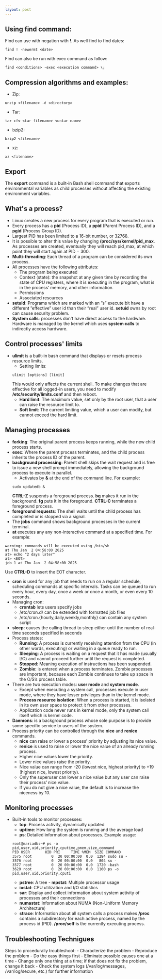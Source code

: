 ```yaml
---
layout: post
---
```


## Using find command:
Find can use with negation with **!**. As well find to find dates:
```
find ! -newermt <date> 
```
Find can also be run with exec command as follow:
```
find <conditions> -exec <execution command> \;
```

## Compression algorithms and examples:
- Zip:
```
unzip <filename> -d ​<directory>
```
- Tar:
```
tar cfv ​<tar filename> <untar name>
```
- bzip2:
```
​bzip2​ <filename>
```
- xz:
```
xz <filename>
```

## Export
The **export** command is a built-in Bash shell command that exports environmental variables as child processes without affecting the existing environment variables.

## What's a process?
- Linux creates a new process for every program that is executed or run.
- Every process has a **pid** (Process ID), a **ppid** (Parent Process ID), and a **pgid** (Process Group ID). 
- Largest PID has been limited to a 16-bit number, or 32768.
- It is possible to alter this value by changing **/proc/sys/kernel/pid_max**. As processes are created, eventually they will reach pid_max, at which point they will start again at PID = 300.
- **Multi-threading**: Each thread of a program can be considered its own process.
- All processes have the following attributes: 
    - The program being executed
    - Context (state): the snapshot at any given time by recording the state of CPU registers, where it is executing in the program, what is in the process' memory, and other information.
    - Permissions
    - Associated resources
- **setuid**: Programs which are marked with an ”s” execute bit have a different ”effective” user id than their ”real” user id. **setuid** owns by root can cause security problem.
- **System calls**: processes don't have direct access to the hardware. Hardware is managed by the kernel which uses **system calls** to indirectly access hardware. 

## Control processes' limits
- **ulimit** is a built-in bash command that displays or resets process resource limits. 
    - Setting limits:
    ```
    ulimit [options] [limit]
    ```
    This would only affects the current shell. To make changes that are effective for all logged-in users, you need to modify **/etc/security/limits.conf** and then reboot.
    - **Hard limit**: The maximum value, set only by the root user, that a user can raise the resource limit to.
    - **Soft limit**: The current limiting value, which a user can modify, but cannot exceed the hard limit.

## Managing processes
- **forking**: The original parent process keeps running, while the new child process starts.
- **exec**: Where the parent process terminates, and the child process inherits the process ID of the parent.
- **background processing**: Parent shell skips the wait request and is free to issue a new shell prompt immediately, allowing the background process to execute in parallel.
    - Activates by **&** at the end of the command line. For example: 
    ```
    sudo updatedb &
    ```
    **CTRL-Z** suspends a foreground process. **bg** makes it run in the background. **fg** puts it in the foreground. **CTRL-C** terminates a foreground process.
- **foreground requests**: The shell waits until the child process has completed or is stopped via a signal.
- The **jobs** command shows background processes in the current terminal. 
- **at** executes any any non-interactive command at a specified time. For example: 
```
warning: commands will be executed using /bin/sh
at Thu Jan  2 04:58:00 2025
at> echo "2 days later"
at> <EOT>
job 1 at Thu Jan  2 04:58:00 2025
```
Use **CTRL-D** to insert the EOT character.
- **cron** is used for any job that needs to run on a regular schedule, scheduling commands at specific intervals. Tasks can be queued to run every hour, every day, once a week or once a month, or even every 10 seconds. 
- Managing cron: 
    - **crontab** lets users specify jobs
    - /etc/cron.d/ can be extended with formatted job files
    - /etc/cron.{hourly,daily,weekly,monthly} can contain any system script
- **sleep**: causes the calling thread to sleep either until the number of real-time seconds specified in seconds
- Process states: 
    - **Running**: A process is currently receiving attention from the CPU (in other words, executing) or waiting in a queue ready to run. 
    - **Sleeping**: A process is waiting on a request that it has made (usually I/O) and cannot proceed further until the request is completed.
    - **Stopped**: Meaning execution of instructions has been suspended.
    - **Zombie**: is entered when a process terminates. Zombie processes are important, because each Zombie continues to take up space in the O/S’s process table.
- There are two execution modes: **user mode** and **system mode**. 
    - Except when executing a system call, processes execute in user mode, where they have lesser privileges than in the kernel mode.
    - **Process resource isolation**: When a process is started, it is isolated in its own user space to protect it from other processes.
    - Application code never runs in kernel mode, only the system call itself which is kernel code. 
- **Daemons**: is a background process whose sole purpose is to provide some specific service to users of the system.
- Process priority can be controlled through the **nice** and **renice** commands. 
    - **nice** can raise or lower a process’ priority by adjusting its nice value.
    - **renice** is used to raise or lower the nice value of an already running process. 
    - Higher nice values lower the priority.
    - Lower nice values raise the priority.
    - Nice value can range from -20 (lowest nice, highest priority) to +19 (highest nice, lowest priority).
    - Only the superuser can lower a nice value but any user can raise their process’ nice value. 
    - If you do not give a nice value, the default is to increase the niceness by 10. 


## Monitoring processes
- Built-in tools to monitor processes:
    - **top**: Process activity, dynamically updated
    - **uptime**: How long the system is running and the average load
    - **ps**: Detailed information about processes. Example usage:
    ```
    root@mariadb:~# ps -o pid,user,uid,priority,cputime,pmem,size,command
    PID USER       UID PRI     TIME %MEM  SIZE COMMAND
    3575 root         0  20 00:00:00  0.0  1284 sudo su -
    3576 root         0  20 00:00:00  0.0   804 su -
    3577 root         0  20 00:00:00  0.0  1720 -bash
    3620 root         0  20 00:00:00  0.0  1100 ps -o pid,user,uid,priority,cputi
    ```
    - **pstree**: A tree    - **mpstat**: Multiple processor usage
    - **iostat**: CPU utilization and I/O statistics
    - **sar**: Display and collect information about system activity
 of processes and their connections
    - **numastat**: Information about NUMA (Non-Uniform Memory Architecture)
    - **strace**: Information about all system calls a process makes
**/proc** contains a subdirectory for each active process, named by the process id (PID). **/proc/self** is the currently executing process. 

## Troubleshooting Technigues
Steps to procedurally troubleshoot:
    - Characterize the problem
    - Reproduce the problem
    - Do the easy things first
    - Eliminate possible causes one at a time
    - Change only one thing at a time; if that does not fix the problem, change it back
    - Check the system logs (/var/log/messages, /var/log/secure, etc.) for further information

